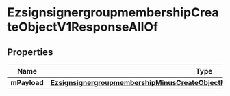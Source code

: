 
# EzsignsignergroupmembershipCreateObjectV1ResponseAllOf

## Properties
Name | Type | Description | Notes
------------ | ------------- | ------------- | -------------
**mPayload** | [**EzsignsignergroupmembershipMinusCreateObjectMinusV1MinusResponseMinusMPayload**](EzsignsignergroupmembershipMinusCreateObjectMinusV1MinusResponseMinusMPayload.md) |  | 



